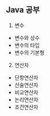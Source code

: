 ## Java 공부
1. 변수
  - 변수와 상수
  - 변수의 타입
  - 변수의 기본형
2. 연산자
  - 단항연산자
  - 산술연산자
  - 비교연산자
  - 논리연산자
  - 조건연산자
